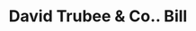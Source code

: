 ---
doi: 10.7916/D8989K1G
date_other: '1880'
date_other_textual: 1880-1889
form: printed ephemera
genre:
- Invoices
name:
- David Trubee & Co.
object_in_context_url: https://biggert.cul.columbia.edu/items/view/ave_biggert_00056
subject_hierarchical_geographic:
- Bridgeport, Connecticut, United States
subject_name:
- David Trubee & Co.
title: David Trubee & Co.. Bill
sort_title: David Trubee & Co.. Bill
call_number: ave_biggert_00056
coordinates:
- 41.186388888888885,-73.19555555555556
pid: ave_biggert_00056
identifiers: ave_biggert_00056
thumbnail: https://derivativo-2.library.columbia.edu/iiif/2/ldpd:342958/full/!256,256/0/native.jpg
permalink: /biggert/ave_biggert_00056/
layout: iiif-image-page
---